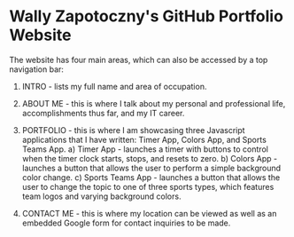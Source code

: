 # Wally Zapotoczny's GitHub Portfolio Website

The website has four main areas, which can also be accessed by a top navigation bar:

1) INTRO - lists my full name and area of occupation.

2) ABOUT ME - this is where I talk about my personal and professional life, accomplishments thus far, and my IT career.

3) PORTFOLIO - this is where I am showcasing three Javascript applications that I have written: Timer App, Colors App, and Sports Teams App.
  a) Timer App - launches a timer with buttons to control when the timer clock starts, stops, and resets to zero.
  b) Colors App - launches a button that allows the user to perform a simple background color change.
  c) Sports Teams App - launches a button that allows the user to change the topic to one of three sports types, which features team logos and varying background colors.
  
4) CONTACT ME - this is where my location can be viewed as well as an embedded Google form for contact inquiries to be made.
